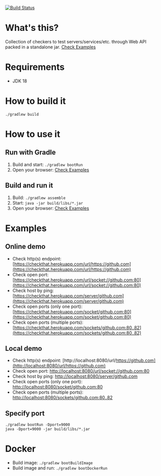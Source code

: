 [![Build Status](https://github.com/jonatan-ivanov/checkthat/actions/workflows/gradle.yml/badge.svg)](https://github.com/jonatan-ivanov/checkthat/actions)

# What's this?
Collection of checkers to test servers/services/etc. through Web API packed in a standalone jar. [Check Examples](#online-demo)

# Requirements
* JDK 18

# How to build it
`./gradlew build`

# How to use it
## Run with Gradle
1. Build and start: `./gradlew bootRun`
2. Open your browser: [Check Examples](#local-demo)

## Build and run it
1. Build: `./gradlew assemble`
2. Start: `java -jar build/libs/*.jar`
3. Open your browser: [Check Examples](#local-demo)

# Examples
## Online demo
- Check http(s) endpoint: [https://checkthat.herokuapp.com/url/https://github.com](https://checkthat.herokuapp.com/url/https://github.com)
- Check open port: [https://checkthat.herokuapp.com/url/socket://github.com:80](https://checkthat.herokuapp.com/url/socket://github.com:80)
- Check host by ping: [https://checkthat.herokuapp.com/server/github.com](https://checkthat.herokuapp.com/server/github.com)
- Check open ports (only one port): [https://checkthat.herokuapp.com/socket/github.com:80](https://checkthat.herokuapp.com/socket/github.com:80)
- Check open ports (multiple ports): [https://checkthat.herokuapp.com/sockets/github.com:80..82](https://checkthat.herokuapp.com/sockets/github.com:80..82)

## Local demo
- Check http(s) endpoint: [http://localhost:8080/url/https://github.com](http://localhost:8080/url/https://github.com)
- Check open port: [http://localhost:8080/url/socket://github.com:80](http://localhost:8080/url/socket://github.com:80)
- Check host by ping: [http://localhost:8080/server/github.com](http://localhost:8080/server/github.com)
- Check open ports (only one port): [http://localhost:8080/socket/github.com:80](http://localhost:8080/socket/github.com:80)
- Check open ports (multiple ports): [http://localhost:8080/sockets/github.com:80..82](http://localhost:8080/sockets/github.com:80..82)

## Specify port
```
./gradlew bootRun -Dport=9000
java -Dport=9000 -jar build/libs/*.jar
```

# Docker
- Build image: `./gradlew bootBuildImage`
- Build image and run: `./gradlew bootDockerRun`

